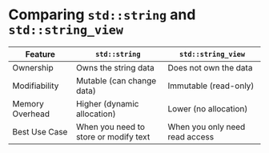 # Comparing `std::string` and `std::string_view`

| Feature            | `std::string`              | `std::string_view`          |
|---------------------|----------------------------|-----------------------------|
| Ownership           | Owns the string data       | Does not own the data       |
| Modifiability       | Mutable (can change data)  | Immutable (read-only)       |
| Memory Overhead     | Higher (dynamic allocation)| Lower (no allocation)       |
| Best Use Case       | When you need to store or modify text | When you only need read access |
